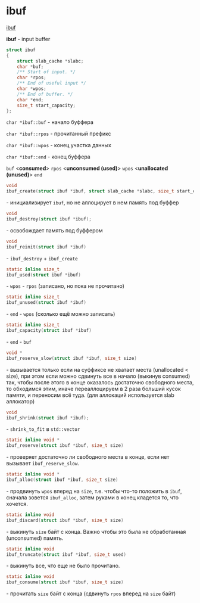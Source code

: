# ibuf

[ibuf](https://github.com/tarantool/small/blob/master/include/small/ibuf.h)  

**ibuf** - input buffer

```C
struct ibuf
{
	struct slab_cache *slabc;
	char *buf;
	/** Start of input. */
	char *rpos;
	/** End of useful input */
	char *wpos;
	/** End of buffer. */
	char *end;
	size_t start_capacity;
};
```

`char *ibuf::buf` - начало буффера  
  
`char *ibuf::rpos` - прочитанный префикс  
  
`char *ibuf::wpos` - конец участка данных  
  
`char *ibuf::end` - конец буффера

`buf` <**consumed**> `rpos` <**unconsumed (used)**> `wpos` <**unallocated (unused)**> `end`

```c
void
ibuf_create(struct ibuf *ibuf, struct slab_cache *slabc, size_t start_capacity)
```
\- инициализирует `ibuf`, но не аллоцирует в нем память под буффер

```c
void
ibuf_destroy(struct ibuf *ibuf);
```
\- освобождает память под буффером

```c
void
ibuf_reinit(struct ibuf *ibuf)
```
\- `ibuf_destroy` + `ibuf_create`

```c
static inline size_t
ibuf_used(struct ibuf *ibuf)
```
\- `wpos` - `rpos` (записано, но пока не прочитано)

```c
static inline size_t
ibuf_unused(struct ibuf *ibuf)
```
\- `end` - `wpos` (сколько ещё можно записать)

```c
static inline size_t
ibuf_capacity(struct ibuf *ibuf)
```
\- `end` - `buf`

```c
void *
ibuf_reserve_slow(struct ibuf *ibuf, size_t size)
```
\- вызывается только если на суффиксе не хватает места (unallocated < size), при этом если можно сдвинуть все в начало (выкинув consumed) так, чтобы после этого в конце оказалось достаточно свободного места, то обходимся этим, иначе переаллоцируем в 2 раза больший кусок памяти, и переносим всё туда. (для аллокаций используется slab аллокатор)

```c
void
ibuf_shrink(struct ibuf *ibuf);
```
\- `shrink_to_fit` в `std::vector`

```c
static inline void *
ibuf_reserve(struct ibuf *ibuf, size_t size)
```
\- проверяет достаточно ли свободного места в конце, если нет вызывает `ibuf_reserve_slow`.

```c
static inline void *
ibuf_alloc(struct ibuf *ibuf, size_t size)
```
\- продвинуть `wpos` вперед на `size`, т.е. чтобы что-то положить в `ibuf`, сначала зовется `ibuf_alloc`, затем руками в конец кладется то, что хочется.

```c
static inline void
ibuf_discard(struct ibuf *ibuf, size_t size)
```
\- выкинуть `size` байт с конца. Важно чтобы это была не обработанная (unconsumed) память.  
  
```c
static inline void
ibuf_truncate(struct ibuf *ibuf, size_t used)
```
\- выкинуть все, что еще не было прочитано.  
  
```c
static inline void
ibuf_consume(struct ibuf *ibuf, size_t size)
```
\- прочитать `size` байт с конца (сдвинуть `rpos` вперед на `size` байт)
